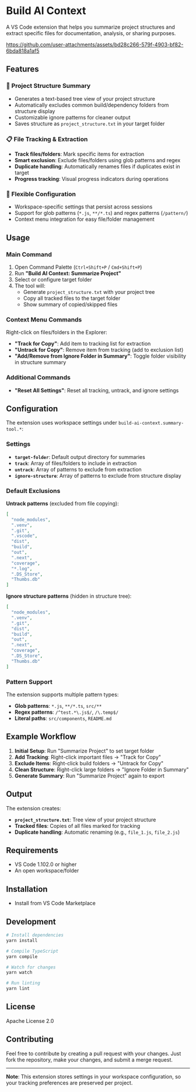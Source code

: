 # Build AI Context

A VS Code extension that helps you summarize project structures and extract specific files for documentation, analysis, or sharing purposes.

https://github.com/user-attachments/assets/bd28c266-579f-4903-bf82-6bda818a1af5

## Features

### 📁 Project Structure Summary

- Generates a text-based tree view of your project structure
- Automatically excludes common build/dependency folders from structure display
- Customizable ignore patterns for cleaner output
- Saves structure as `project_structure.txt` in your target folder

### 📋 File Tracking & Extraction

- **Track files/folders**: Mark specific items for extraction
- **Smart exclusion**: Exclude files/folders using glob patterns and regex
- **Duplicate handling**: Automatically renames files if duplicates exist in target
- **Progress tracking**: Visual progress indicators during operations

### 🎯 Flexible Configuration

- Workspace-specific settings that persist across sessions
- Support for glob patterns (`*.js`, `**/*.ts`) and regex patterns (`/pattern/`)
- Context menu integration for easy file/folder management

## Usage

### Main Command

1. Open Command Palette (`Ctrl+Shift+P` / `Cmd+Shift+P`)
2. Run **"Build AI Context: Summarize Project"**
3. Select or configure target folder
4. The tool will:
   - Generate `project_structure.txt` with your project tree
   - Copy all tracked files to the target folder
   - Show summary of copied/skipped files

### Context Menu Commands

Right-click on files/folders in the Explorer:

- **"Track for Copy"**: Add item to tracking list for extraction
- **"Untrack for Copy"**: Remove item from tracking (add to exclusion list)
- **"Add/Remove from Ignore Folder in Summary"**: Toggle folder visibility in structure summary

### Additional Commands

- **"Reset All Settings"**: Reset all tracking, untrack, and ignore settings

## Configuration

The extension uses workspace settings under `build-ai-context.summary-tool.*`:

### Settings

- **`target-folder`**: Default output directory for summaries
- **`track`**: Array of files/folders to include in extraction
- **`untrack`**: Array of patterns to exclude from extraction
- **`ignore-structure`**: Array of patterns to exclude from structure display

### Default Exclusions

**Untrack patterns** (excluded from file copying):

```json
[
  "node_modules",
  ".venv",
  ".git",
  ".vscode",
  "dist",
  "build",
  "out",
  ".next",
  "coverage",
  "*.log",
  ".DS_Store",
  "Thumbs.db"
]
```

**Ignore structure patterns** (hidden in structure tree):

```json
[
  "node_modules",
  ".venv",
  ".git",
  "dist",
  "build",
  "out",
  ".next",
  "coverage",
  ".DS_Store",
  "Thumbs.db"
]
```

### Pattern Support

The extension supports multiple pattern types:

- **Glob patterns**: `*.js`, `**/*.ts`, `src/**`
- **Regex patterns**: `/^test.*\.js$/`, `/\.temp$/`
- **Literal paths**: `src/components`, `README.md`

## Example Workflow

1. **Initial Setup**: Run "Summarize Project" to set target folder
2. **Add Tracking**: Right-click important files → "Track for Copy"
3. **Exclude Items**: Right-click build folders → "Untrack for Copy"
4. **Clean Structure**: Right-click large folders → "Ignore Folder in Summary"
5. **Generate Summary**: Run "Summarize Project" again to export

## Output

The extension creates:

- **`project_structure.txt`**: Tree view of your project structure
- **Tracked files**: Copies of all files marked for tracking
- **Duplicate handling**: Automatic renaming (e.g., `file_1.js`, `file_2.js`)

## Requirements

- VS Code 1.102.0 or higher
- An open workspace/folder

## Installation

- Install from VS Code Marketplace

## Development

```bash
# Install dependencies
yarn install

# Compile TypeScript
yarn compile

# Watch for changes
yarn watch

# Run linting
yarn lint
```

## License

Apache License 2.0

## Contributing

Feel free to contribute by creating a pull request with your changes. Just fork the repository, make your changes, and submit a merge request.

---

**Note**: This extension stores settings in your workspace configuration, so your tracking preferences are preserved per project.

